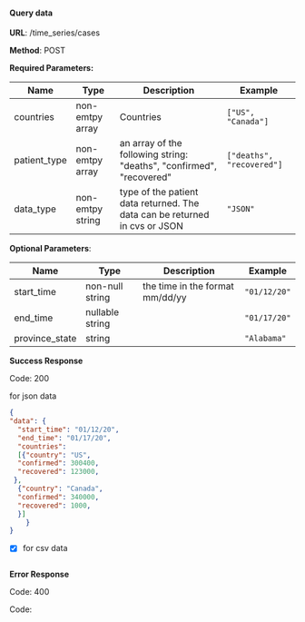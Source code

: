 #### Query data

**URL**: /time_series/cases

**Method**: POST

**Required Parameters:**

| Name         | Type             | Description                                                  | Example                   |
| ------------ | ---------------- | ------------------------------------------------------------ | ------------------------- |
| countries    | non-emtpy  array | Countries                                                    | `["US", "Canada"]`        |
| patient_type | non-emtpy array  | an array of the following string: "deaths", "confirmed", "recovered" | `["deaths", "recovered"]` |
| data_type    | non-emtpy string | type of the patient data returned. The data can be returned in cvs or JSON | `"JSON"`                  |

**Optional Parameters**:

| Name           | Type            | Description                     | Example      |
| -------------- | --------------- | ------------------------------- | ------------ |
| start_time     | non-null string | the time in the format mm/dd/yy | `"01/12/20"` |
| end_time       | nullable string |                                 | `"01/17/20"` |
| province_state | string          |                                 | `"Alabama"`  |

**Success Response**

Code: 200

for json data

```json
{
"data": {
  "start_time": "01/12/20",
  "end_time": "01/17/20",
  "countries":
  [{"country": "US",
  "confirmed": 300400,
  "recovered": 123000,
 },
  {"country": "Canada",
  "confirmed": 340000,
  "recovered": 1000,
  }]
	}
}
```

- [x] for csv data

```

```

**Error Response**

Code: 400

Code: 


